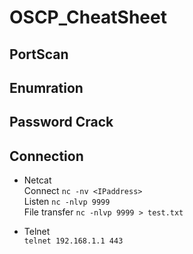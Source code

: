 # OSCP_CheatSheet

## PortScan

## Enumration

## Password Crack

## Connection
- Netcat  
Connect `nc -nv <IPaddress>`  
Listen `nc -nlvp 9999`  
File transfer `nc -nlvp 9999 > test.txt`

- Telnet  
`telnet 192.168.1.1 443`
